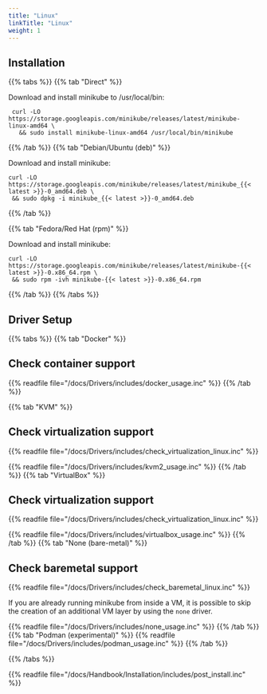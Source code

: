 ```yaml
---
title: "Linux"
linkTitle: "Linux"
weight: 1
---
```


## Installation

{{% tabs %}}
{{% tab "Direct" %}}

Download and install minikube to /usr/local/bin:

```shell
 curl -LO https://storage.googleapis.com/minikube/releases/latest/minikube-linux-amd64 \
   && sudo install minikube-linux-amd64 /usr/local/bin/minikube
```
{{% /tab %}}
{{% tab "Debian/Ubuntu (deb)" %}}

Download and install minikube:

```shell
curl -LO https://storage.googleapis.com/minikube/releases/latest/minikube_{{< latest >}}-0_amd64.deb \
 && sudo dpkg -i minikube_{{< latest >}}-0_amd64.deb
 ```

{{% /tab %}}

{{% tab "Fedora/Red Hat (rpm)" %}}

Download and install minikube:

```shell
curl -LO https://storage.googleapis.com/minikube/releases/latest/minikube-{{< latest >}}-0.x86_64.rpm \
 && sudo rpm -ivh minikube-{{< latest >}}-0.x86_64.rpm
 ```

{{% /tab %}}
{{% /tabs %}}

## Driver Setup

{{% tabs %}}
{{% tab "Docker" %}}
## Check container support
{{% readfile file="/docs/Drivers/includes/docker_usage.inc" %}}
{{% /tab %}}

{{% tab "KVM" %}}
## Check virtualization support
{{% readfile file="/docs/Drivers/includes/check_virtualization_linux.inc" %}}

{{% readfile file="/docs/Drivers/includes/kvm2_usage.inc" %}}
{{% /tab %}}
{{% tab "VirtualBox" %}}
## Check virtualization support
{{% readfile file="/docs/Drivers/includes/check_virtualization_linux.inc" %}}

{{% readfile file="/docs/Drivers/includes/virtualbox_usage.inc" %}}
{{% /tab %}}
{{% tab "None (bare-metal)" %}}
## Check baremetal support
{{% readfile file="/docs/Drivers/includes/check_baremetal_linux.inc" %}}

If you are already running minikube from inside a VM, it is possible to skip the creation of an additional VM layer by using the `none` driver.

{{% readfile file="/docs/Drivers/includes/none_usage.inc" %}}
{{% /tab %}}
{{% tab "Podman (experimental)" %}}
{{% readfile file="/docs/Drivers/includes/podman_usage.inc" %}}
{{% /tab %}}


{{% /tabs %}}

{{% readfile file="/docs/Handbook/Installation/includes/post_install.inc" %}}

